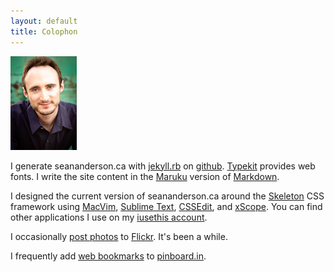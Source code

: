 ```yaml
---
layout: default
title: Colophon
---
```


<img src="/images/sean_anderson_106x150.jpg" alt="Sean C. Anderson" width="106px" height="150px" class="headshot"/>

I generate seananderson.ca with [jekyll.rb] on [github]. [Typekit] provides web fonts. I write the site content in the [Maruku] version of [Markdown].

I designed the current version of seananderson.ca around the [Skeleton] CSS framework using [MacVim], [Sublime Text], [CSSEdit], and [xScope]. You can find other applications I use on my [iusethis account].

I occasionally [post photos][my flickr] to [Flickr]. It's been a while.

I frequently add [web bookmarks][my pinboard] to [pinboard.in].

[CSSEdit]: http://macrabbit.com/
[xScope]: http://iconfactory.com/software/xscope
[iusethis account]: http://osx.iusethis.com/user/sean_
[github]: http://github.com/
[jekyll.rb]: http://jekyllrb.com/
[typekit]: https://typekit.com
[MacVim]: http://code.google.com/p/macvim/
[Sublime Text]: http://www.sublimetext.com/
[Markdown]: http://daringfireball.net/projects/markdown/
[Maruku]: http://maruku.rubyforge.org/maruku.html
[Skeleton]: http://www.getskeleton.com/
[pinboard.in]: http://pinboard.in/
[my pinboard]: http://pinboard.in/u:seananderson
[Flickr]: http://flickr.com/
[my flickr]: http://flickr.com/photos/seananderson
